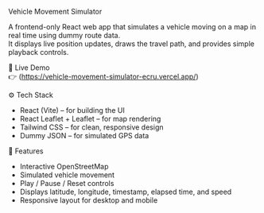 Vehicle Movement Simulator

A frontend-only React web app that simulates a vehicle moving on a map in real time using dummy route data.  
It displays live position updates, draws the travel path, and provides simple playback controls.


🔗 Live Demo  
👉 (https://vehicle-movement-simulator-ecru.vercel.app/)  


⚙️ Tech Stack
- React (Vite) – for building the UI  
- React Leaflet + Leaflet – for map rendering  
- Tailwind CSS – for clean, responsive design  
- Dummy JSON – for simulated GPS data  


🧭 Features
- Interactive OpenStreetMap  
- Simulated vehicle movement  
- Play / Pause / Reset controls  
- Displays latitude, longitude, timestamp, elapsed time, and speed  
- Responsive layout for desktop and mobile  

